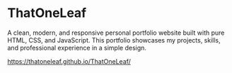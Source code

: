 # ThatOneLeaf

A clean, modern, and responsive personal portfolio website built with pure HTML, CSS, and JavaScript. This portfolio showcases my projects, skills, and professional experience in a simple design.

https://thatoneleaf.github.io/ThatOneLeaf/

